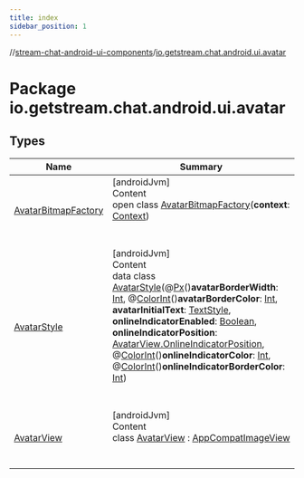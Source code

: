 ```yaml
---
title: index
sidebar_position: 1
---
```

//[stream-chat-android-ui-components](../../index.md)/[io.getstream.chat.android.ui.avatar](index.md)



# Package io.getstream.chat.android.ui.avatar  


## Types  
  
|  Name |  Summary | 
|---|---|
| <a name="io.getstream.chat.android.ui.avatar/AvatarBitmapFactory///PointingToDeclaration/"></a>[AvatarBitmapFactory](AvatarBitmapFactory/index.md)| <a name="io.getstream.chat.android.ui.avatar/AvatarBitmapFactory///PointingToDeclaration/"></a>[androidJvm]  <br/>Content  <br/>open class [AvatarBitmapFactory](AvatarBitmapFactory/index.md)(**context**: [Context](https://developer.android.com/reference/kotlin/android/content/Context.html))  <br/><br/><br/>|
| <a name="io.getstream.chat.android.ui.avatar/AvatarStyle///PointingToDeclaration/"></a>[AvatarStyle](AvatarStyle/index.md)| <a name="io.getstream.chat.android.ui.avatar/AvatarStyle///PointingToDeclaration/"></a>[androidJvm]  <br/>Content  <br/>data class [AvatarStyle](AvatarStyle/index.md)(@[Px](https://developer.android.com/reference/kotlin/androidx/annotation/Px.html)()**avatarBorderWidth**: [Int](https://kotlinlang.org/api/latest/jvm/stdlib/kotlin/-int/index.html), @[ColorInt](https://developer.android.com/reference/kotlin/androidx/annotation/ColorInt.html)()**avatarBorderColor**: [Int](https://kotlinlang.org/api/latest/jvm/stdlib/kotlin/-int/index.html), **avatarInitialText**: [TextStyle](../io.getstream.chat.android.ui.common.style/TextStyle/index.md), **onlineIndicatorEnabled**: [Boolean](https://kotlinlang.org/api/latest/jvm/stdlib/kotlin/-boolean/index.html), **onlineIndicatorPosition**: [AvatarView.OnlineIndicatorPosition](AvatarView/OnlineIndicatorPosition/index.md), @[ColorInt](https://developer.android.com/reference/kotlin/androidx/annotation/ColorInt.html)()**onlineIndicatorColor**: [Int](https://kotlinlang.org/api/latest/jvm/stdlib/kotlin/-int/index.html), @[ColorInt](https://developer.android.com/reference/kotlin/androidx/annotation/ColorInt.html)()**onlineIndicatorBorderColor**: [Int](https://kotlinlang.org/api/latest/jvm/stdlib/kotlin/-int/index.html))  <br/><br/><br/>|
| <a name="io.getstream.chat.android.ui.avatar/AvatarView///PointingToDeclaration/"></a>[AvatarView](AvatarView/index.md)| <a name="io.getstream.chat.android.ui.avatar/AvatarView///PointingToDeclaration/"></a>[androidJvm]  <br/>Content  <br/>class [AvatarView](AvatarView/index.md) : [AppCompatImageView](https://developer.android.com/reference/kotlin/androidx/appcompat/widget/AppCompatImageView.html)  <br/><br/><br/>|

